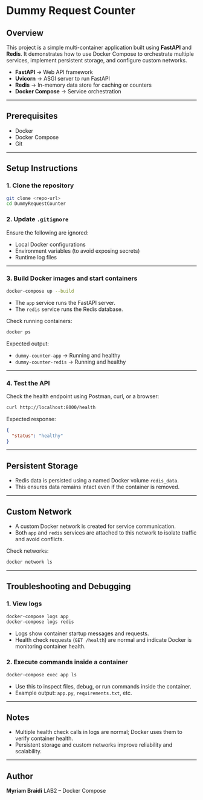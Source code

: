 # Dummy Request Counter

## Overview

This project is a simple multi-container application built using **FastAPI** and **Redis**.
It demonstrates how to use Docker Compose to orchestrate multiple services, implement persistent storage, and configure custom networks.

* **FastAPI** → Web API framework
* **Uvicorn** → ASGI server to run FastAPI
* **Redis** → In-memory data store for caching or counters
* **Docker Compose** → Service orchestration

---


## Prerequisites

* Docker
* Docker Compose
* Git

---

## Setup Instructions

### 1. Clone the repository

```bash
git clone <repo-url>
cd DummyRequestCounter
```

### 2. Update `.gitignore`

Ensure the following are ignored:

* Local Docker configurations
* Environment variables (to avoid exposing secrets)
* Runtime log files

---

### 3. Build Docker images and start containers

```bash
docker-compose up --build
```

* The `app` service runs the FastAPI server.
* The `redis` service runs the Redis database.

Check running containers:

```bash
docker ps
```

Expected output:

* `dummy-counter-app` → Running and healthy
* `dummy-counter-redis` → Running and healthy

---

### 4. Test the API

Check the health endpoint using Postman, curl, or a browser:

```bash
curl http://localhost:8000/health
```

Expected response:

```json
{
  "status": "healthy"
}
```

---

## Persistent Storage

* Redis data is persisted using a named Docker volume `redis_data`.
* This ensures data remains intact even if the container is removed.

---

## Custom Network

* A custom Docker network is created for service communication.
* Both `app` and `redis` services are attached to this network to isolate traffic and avoid conflicts.

Check networks:

```bash
docker network ls
```

---

## Troubleshooting and Debugging

### 1. View logs

```bash
docker-compose logs app
docker-compose logs redis
```

* Logs show container startup messages and requests.
* Health check requests (`GET /health`) are normal and indicate Docker is monitoring container health.

### 2. Execute commands inside a container

```bash
docker-compose exec app ls
```

* Use this to inspect files, debug, or run commands inside the container.
* Example output: `app.py`, `requirements.txt`, etc.

---

## Notes

* Multiple health check calls in logs are normal; Docker uses them to verify container health.
* Persistent storage and custom networks improve reliability and scalability.

---

## Author

**Myriam Braidi**
LAB2 – Docker Compose  


